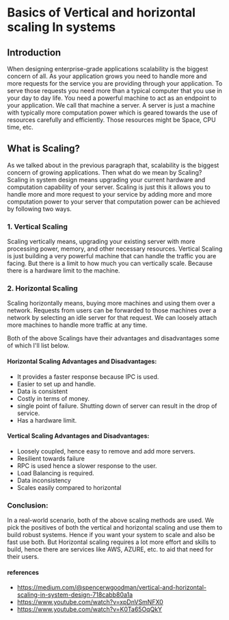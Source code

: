 # Basics of Vertical and horizontal scaling In systems
## Introduction
When designing enterprise-grade applications scalability is the biggest concern of all. As your application grows you need to handle more and more requests for the service you are providing through your application. To serve those requests you need more than a typical computer that you use in your day to day life. You need a powerful machine to act as an endpoint to your application. We call that machine a server. A server is just a machine with typically more computation power which is geared towards the use of resources carefully and efficiently. Those resources might be Space, CPU time, etc.

## What is Scaling?
As we talked about in the previous paragraph that, scalability is the biggest concern of growing applications. Then what do we mean by Scaling? Scaling in system design means upgrading your current hardware and computation capability of your server. Scaling is just this it allows you to handle more and more request to your service by adding more and more computation power to your server that computation power can be achieved by following two ways.
### 1. Vertical Scaling 
Scaling vertically means, upgrading your existing server with more processing power, memory, and other necessary resources. Vertical Scaling is just building a very powerful machine that can handle the traffic you are facing. But there is a limit to how much you can vertically scale. Because there is a hardware limit to the machine.
### 2. Horizontal Scaling
Scaling horizontally means, buying more machines and using them over a network. Requests from users can be forwarded to those machines over a network by selecting an idle server for that request. We can loosely attach more machines to handle more traffic at any time. 

Both of the above Scalings have their advantages and disadvantages some of which I'll list below.

#### **Horizontal Scaling Advantages and Disadvantages**:
* It provides a faster response because IPC is used.
* Easier to set up and handle.
* Data is consistent
* Costly in terms of money.
* single point of failure. Shutting down of server can result in the drop of service.
* Has a hardware limit.
#### **Vertical Scaling Advantages and Disadvantages**:
* Loosely coupled, hence easy to remove and add more servers.
* Resilient towards failure
* RPC is used hence a slower response to the user.
* Load Balancing is required. 
* Data inconsistency
* Scales easily compared to horizontal

### Conclusion:
In a real-world scenario, both of the above scaling methods are used. We pick the positives of both the vertical and horizontal scaling and use them to build robust systems. Hence if you want your system to scale and also be fast use both. But Horizontal scaling requires a lot more effort and skills to build, hence there are services like AWS, AZURE, etc. to aid that need for their users.


#### references
* https://medium.com/@spencerwgoodman/vertical-and-horizontal-scaling-in-system-design-718cabb80a1a
* https://www.youtube.com/watch?v=xpDnVSmNFX0
* https://www.youtube.com/watch?v=K0Ta65OqQkY
